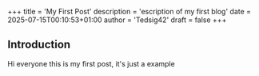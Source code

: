 +++
title = 'My First Post'
description = 'escription of my first blog'
date = 2025-07-15T00:10:53+01:00
author = 'Tedsig42'
draft = false
+++

## Introduction

Hi everyone this is my first post, it's just a example
